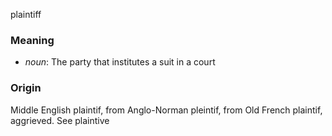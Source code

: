 plaintiff
### Meaning
+ _noun_: The party that institutes a suit in a court

### Origin

Middle English plaintif, from Anglo-Norman pleintif, from Old French plaintif, aggrieved. See plaintive

